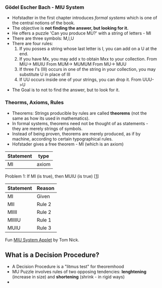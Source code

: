 ### Gödel Escher Bach - MIU System

- Hofstadter in the first chapter introduces _formal systems_ which is one of the central notions of the book. 
- The objective is __not finding the answer, but looking for it.__
- He offers a puzzle 'Can you produce MU?' with a string of letters - MI
- There are three symbols: M,I,U
- There are four rules:
    1. If you posses a string whose last letter is I, you can add on a U at the end.
    2. If you have Mx, you may add x to obtain Mxx to your collection.
        From MIU-> MIUIU
        From MUM-> MUMUM
        From MU-> MUU
    3. If three I's (III) occurs in one of the string in your collection, you may substitute U in place of III
    4. If UU occurs inside one of your strings, you can drop it.
        From UUU->U
- The Goal is to not to find the answer, but to look for it. 

### Theorms, Axioms, Rules
- Theorems: Strings producible by rules are called __theorems__ (not the same as how its used in mathematics).   
- In formal systems, theorems need not be thought of as statements - they are merely strings of symbols. 
- Instead of being proven, theorems are merely produced, as if by machine, according to certain typographical rules. 
- Hofstader gives a free theorem - MI (which is an axiom)

|Statement|type|
|-|-|
|MI|axiom|

Problem 1: If MI (is true), then MUIU (is true) [[1](https://www.youtube.com/watch?v=9lED9pKtTqQ&t=379s)]

|Statement|Reason|
|--|--|
| MI | Given | 
| MII | Rule 2|
|MIIII| Rule 2|
|MIIIIU|Rule 1|
|MUIU|Rule 3|


Fun [MIU System Applet](https://tn1ck.github.io/MIU/) by Tom Nick. 


## What is a Decision Procedure? 
- A Decision Procedure is a "litmus test" for theoremhood
- MU Puzzle involves rules of two opposing tendencies: __lenghtening__ (increase in size) and __shortening__ (shrink - in rigid ways)
- 